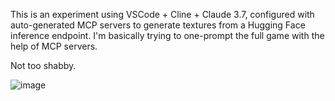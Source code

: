This is an experiment using VSCode + Cline + Claude 3.7, configured with auto-generated MCP servers to generate textures from a Hugging Face inference endpoint.  I'm basically trying to one-prompt the full game with the help of MCP servers.

Not too shabby.

![image](https://github.com/user-attachments/assets/e3831407-f33b-4906-8f0a-0885b6c687e6)
